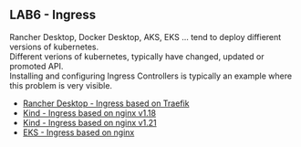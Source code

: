 ## LAB6 - Ingress
Rancher Desktop, Docker Desktop, AKS, EKS ... tend to deploy diffierent versions of kubernetes. <br>
Different verions of kubernetes, typically have changed, updated or promoted API. <br>
Installing and configuring Ingress Controllers is typically an example where this problem is very visible.

* [Rancher Desktop - Ingress based on Traefik](rancherdesktop.md)
* [Kind -  Ingress based on nginx v1.18](kind-ingress-v1.18.md)
* [Kind -  Ingress based on nginx v1.21](kind-ingress-v1.21.md)
* [EKS -  Ingress based on nginx](eks_ingress.md)

